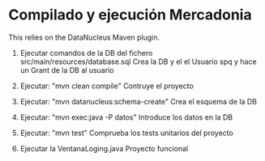 Compilado y ejecución Mercadonia
=========================================
This relies on the DataNucleus Maven plugin.

1. Ejecutar comandos de la DB del fichero src/main/resources/database.sql
	Crea la DB y el el Usuario spq y hace un Grant de la DB al usuario
	
2. Ejecutar: "mvn clean compile" 
	Contruye el proyecto

3. Ejecutar: "mvn datanucleus:schema-create"
	Crea el esquema de la DB

4. Ejecutar: "mvn exec:java -P datos"
   Introduce los datos en la DB

5. Ejecutar: "mvn test"
	Comprueba los tests unitarios del proyecto 

6. Ejecutar la VentanaLoging.java
	Proyecto funcional

